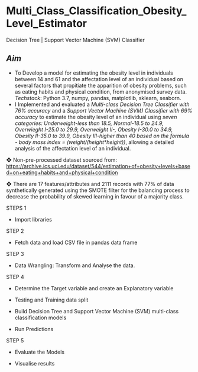 # Multi_Class_Classification_Obesity_Level_Estimator
Decision Tree | Support Vector Machine (SVM) Classifier

<h2> <i>Aim</i> </h2>		
<ul>
<li> To Develop a model for estimating the obesity level in individuals between 14 and 61 and the affectation level of an individual based on several factors that propitiate the apparition of obesity problems, such as eating habits and physical condition, from anonymised survey data.
<i>Techstack</i>: Python 3.7, numpy, pandas, matplotlib, sklearn, seaborn. </li>
<li> I Implemented and evaluated a <i> Multi-class Decision Tree Classifier with 76% accuracy</i> and a <i>Support Vector Machine (SVM) Classifier with 69% accuracy </i> to estimate the obesity level of an individual using <i>seven categories: Underweight-less than 18.5, Normal-18.5 to 24.9, Overwieght I-25.0 to 29.9, Overweight II-, Obesity I-30.0 to 34.9, Obesity II-35.0 to 39.9, Obesity III-higher than 40 based on the formula - body mass index = (weight/(height*height))</i>, allowing a detailed analysis of the affectation level of an individual. </li>
</ul>

❖ Non-pre-processed dataset sourced from:
https://archive.ics.uci.edu/dataset/544/estimation+of+obesity+levels+based+on+eating+habits+and+physical+condition

❖ There are 17 features/attributes and 2111 records with 77% of data synthetically generated using the SMOTE filter for the balancing process to decrease the probability of skewed learning in favour of a majority class.

STEPS 1
<ul><li>Import libraries</li></ul>
STEP 2
<ul><li>Fetch data and load CSV file in pandas data frame</li></ul>
STEP 3
<ul><li>Data Wrangling: Transform and Analyse the data.</li></ul>
STEP 4
<ul><li>Determine the Target variable and create an Explanatory variable</li></ul>
<ul><li>Testing and Training data split</li></ul>
<ul><li>Build Decision Tree and Support Vector Machine (SVM) multi-class classification models</li></ul>
<ul><li>Run Predictions</li></ul>
STEP 5
<ul><li>Evaluate the Models</li></ul>
<ul><li>Visualise results</li></ul>
